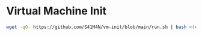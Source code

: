 # Virtual Machine Init

```bash
wget -qO- https://github.com/S41M4N/vm-init/blob/main/run.sh | bash <(cat) </dev/tty
```
